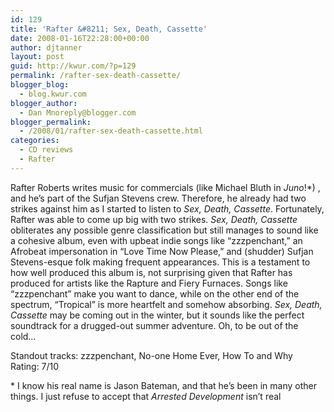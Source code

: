 ```yaml
---
id: 129
title: 'Rafter &#8211; Sex, Death, Cassette'
date: 2008-01-16T22:28:00+00:00
author: djtanner
layout: post
guid: http://kwur.com/?p=129
permalink: /rafter-sex-death-cassette/
blogger_blog:
  - blog.kwur.com
blogger_author:
  - Dan Mnoreply@blogger.com
blogger_permalink:
  - /2008/01/rafter-sex-death-cassette.html
categories:
  - CD reviews
  - Rafter
---
```

<div class="pf-content">
  <p>
    Rafter Roberts writes music for commercials (like Michael Bluth in <span style="font-style: italic;">Juno</span>!*) , and he&#8217;s part of the Sufjan Stevens crew. Therefore, he already had two strikes against him as I started to listen to <span style="font-style: italic;">Sex, Death, Cassette</span>. Fortunately, Rafter was able to come up big with two strikes. <span style="font-style: italic;">Sex, Death, Cassette</span> obliterates any possible genre classification but still manages to sound like a cohesive album, even with upbeat indie songs like &#8220;zzzpenchant,&#8221; an Afrobeat impersonation in &#8220;Love Time Now Please,&#8221; and (shudder) Sufjan Stevens-esque folk making frequent appearances. This is a testament to how well produced this album is, not surprising given that Rafter has produced for artists like the Rapture and Fiery Furnaces. Songs like &#8220;zzzpenchant&#8221; make you want to dance, while on the other end of the spectrum, &#8220;Tropical&#8221; is more heartfelt and somehow absorbing. <span style="font-style: italic;">Sex, Death, Cassette</span> may be coming out in the winter, but it sounds like the perfect soundtrack for a drugged-out summer adventure. Oh, to be out of the cold&#8230;
  </p>
  
  <p>
    Standout tracks: zzzpenchant, No-one Home Ever, How To and Why<br />Rating: 7/10
  </p>
  
  <p>
    * I know his real name is Jason Bateman, and that he&#8217;s been in many other things. I just refuse to accept that <span style="font-style: italic;">Arrested Development</span> isn&#8217;t real
  </p>
</div>